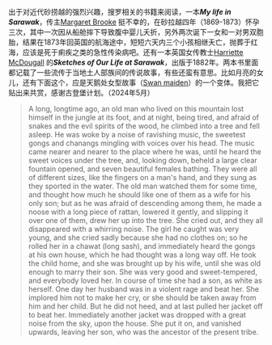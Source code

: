 出于对近代砂捞越的强烈兴趣，搜罗相关的书籍来阅读，一本***My life in Sarawak***，传主[Margaret Brooke](https://en.wikipedia.org/wiki/Margaret_Brooke)  挺不幸的，在砂拉越四年（1869-1873）怀孕三次，其中一次因从船舱摔下导致腹中婴儿夭折，另外两次诞下一女和一对男双胞胎，结果在1873年回英国的航海途中，短短六天内三个小孩相继夭亡，抛葬于红海，应该是死于痢疾之类的急性传染病吧。还有一本英国女传教士[Harriette McDougall](https://en.wikipedia.org/wiki/Harriette_McDougall)  的***Sketches of Our Life at Sarawak***，出版于1882年。两本书里面都记载了一些流传于当地土人部族间的传说故事，有些还蛮有意思。比如月亮的女儿，还有下面这个，应是天鹅处女型故事（[Swan maiden](https://en.wikipedia.org/wiki/Swan_maiden)）的一个变体。我把它贴出来共赏，感谢古登堡计划。（2024年5月）

> A long, longtime ago, an old man who lived on this mountain lost himself in the jungle at its foot, and at night, being tired, and afraid of snakes and the evil spirits of the wood, he climbed into a tree and fell asleep. He was woke by a noise of ravishing music, the sweetest gongs and chanangs mingling with voices over his head. The music came nearer and nearer to the place where he was, until he heard the sweet voices under the tree, and, looking down, beheld a large clear fountain opened, and seven beautiful females bathing. They were all of different sizes, like the fingers on a man's hand, and they sung as they sported in the water. The old man watched them for some time, and thought how much he should like one of them as a wife for his only son; but as he was afraid of descending among them, he made a noose with a long piece of rattan, lowered it gently, and slipping it over one of them, drew her up into the tree. She cried out, and they all disappeared with a whirring noise. The girl he caught was very young, and she cried sadly because she had no clothes on; so he rolled her in a chawat (long sash), and immediately heard the gongs at his own house, which he had thought was a long way off. He took the child home, and she was brought up by his wife, until she was old enough to marry their son. She was very good and sweet-tempered, and everybody loved her. In course of time she had a son, as white as herself. One day her husband was in a violent rage and beat her. She implored him not to make her cry, or she should be taken away from him and her child. But he did not heed, and at last pulled her jacket off to beat her. Immediately another jacket was dropped with a great noise from the sky, upon the house. She put it on, and vanished upwards, leaving her son, who was the ancestor of the present tribe.                                           